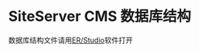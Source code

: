 SiteServer CMS 数据库结构
=============

数据库结构文件请用[ER/Studio](https://www.idera.com/er-studio-data-architect-software)软件打开